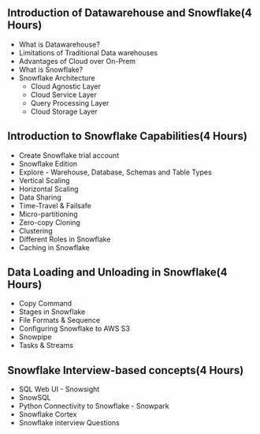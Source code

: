 

## Introduction of Datawarehouse and Snowflake(4 Hours)
- What is Datawarehouse?
- Limitations of Traditional Data warehouses
- Advantages of Cloud over On-Prem
- What is Snowflake?
-  Snowflake Architecture
	- Cloud Agnostic Layer
	- Cloud Service Layer
	- Query Processing Layer
	- Cloud Storage Layer
## Introduction to Snowflake Capabilities(4 Hours)
- Create Snowflake trial account
- Snowflake Edition
- Explore - Warehouse, Database, Schemas and Table Types
- Vertical Scaling
- Horizontal Scaling
- Data Sharing
- Time-Travel & Failsafe
- Micro-partitioning
- Zero-copy Cloning
- Clustering
- Different Roles in Snowflake
- Caching in Snowflake

## Data Loading and Unloading in Snowflake(4 Hours)
- Copy Command
- Stages in Snowflake
- File Formats & Sequence
- Configuring Snowflake to AWS S3
- Snowpipe
- Tasks & Streams

## Snowflake Interview-based concepts(4 Hours)
- SQL Web UI - Snowsight
- SnowSQL
- Python Connectivity to Snowflake - Snowpark
- Snowflake Cortex 
- Snowflake interview Questions
